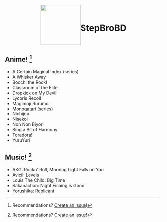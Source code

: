 <div align="center" style="display: flex; justify-content: center; align-items: center;">
  <img src="https://stepbrobd.com/og/animated.gif" style="width: 128px; height: 128px;"/>
  <h1>StepBroBD</h1>
</div>

## Anime! [^Note]

- A Certain Magical Index (series)
- A Whisker Away
- Bocchi the Rock!
- Classroom of the Elite
- Dropkick on My Devil!
- Lycoris Recoil
- Magimoji Rurumo
- Monogatari (series)
- Nichijou
- Nisekoi
- Non Non Biyori
- Sing a Bit of Harmony
- Toradora!
- YuruYuri

## Music! [^Note]

- AKG: Rockn' Roll, Morning Light Falls on You
- Avicii: Levels
- Louis The Child: Big Time
- Sakanaction: Night Fishing is Good
- Yorushika: Replicant

[^Note]: Recommendations? [Create an issue](https://github.com/StepBroBD/StepBroBD/issues/new/choose)!
